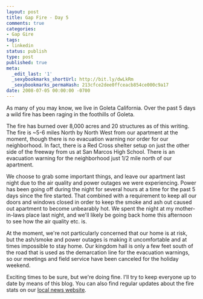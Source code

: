 ```yaml
---
layout: post
title: Gap Fire - Day 5
comments: true
categories:
- Gap Gire
tags:
- linkedin
status: publish
type: post
published: true
meta:
  _edit_last: '1'
  _sexybookmarks_shortUrl: http://bit.ly/dwLkRm
  _sexybookmarks_permaHash: 213cfce2dee0ffceacb854ce000c9a17
date: 2008-07-05 00:00:00 -0700
---
```

As many of you may know, we live in Goleta California.  Over the past 5 days a wild fire has been raging in the foothills of Goleta.

The fire has burned over 8,000 acres and 20 structures as of this writing.  The fire is ~5-6 miles North by North West from our apartment at the moment, though there is no evacuation warning nor order for our neighborhood.  In fact, there is a Red Cross shelter setup on just the other side of the freeway from us at San Marcos High School.  There is an evacuation warning for the neighborhood just 1/2 mile north of our apartment.

We choose to grab some important things, and leave our apartment last night due to the air quality and power outages we were experiencing.  Power has been going off during the night for several hours at a time for the past 5 days since the fire started.  That combined with a requirement to keep all our doors and windows closed in order to keep the smoke and ash out caused out apartment to become unbearably hot.  We spent the night at my mother-in-laws place last night, and we'll likely be going back home this afternoon to see how the air quality etc. is.

At the moment, we're not particularly concerned that our home is at risk, but the ash/smoke and power outages is making it uncomfortable and at times impossible to stay home.  Our kingdom hall is only a few feet south of the road that is used as the demarcation line for the evacuation warnings, so our meetings and field service have been canceled for the holiday weekend.

Exciting times to be sure, but we're doing fine.  I'll try to keep everyone up to date by means of this blog.  You can also find regular updates about the fire stats on our <a href="http://www.keyt.com/news/local/22836584.html">local news website</a>.
